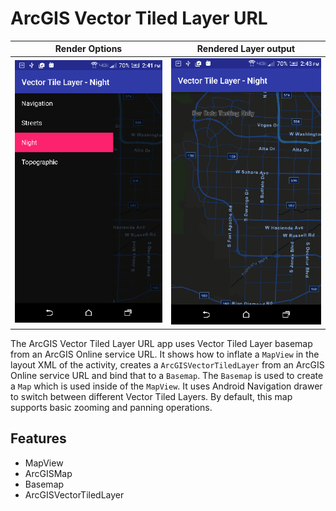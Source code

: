 # ArcGIS Vector Tiled Layer URL

|  Render Options                                  |  Rendered Layer output                          |
|:------------------------------------------------:|:-----------------------------------------------:|
| ![VectorTiledLayer App](vector-tiled-layer-1.png)|![VectorTiledLayer App](vector-tiled-layer-2.png)|


The ArcGIS Vector Tiled Layer URL app uses Vector Tiled Layer basemap from an ArcGIS Online service URL.
It shows how to inflate a `MapView` in the layout XML of the activity, creates a `ArcGISVectorTiledLayer` from an ArcGIS Online service URL and bind that to a ```Basemap```.  The ```Basemap``` is used to create a ```Map``` which is used inside of the ```MapView```. It uses Android Navigation drawer to switch between different Vector Tiled Layers. By default, this map supports basic zooming and panning operations.

## Features
* MapView
* ArcGISMap
* Basemap
* ArcGISVectorTiledLayer
